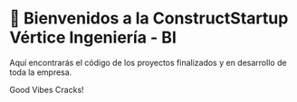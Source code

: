 # 👋  **Bienvenidos a la ConstructStartup Vértice Ingeniería - BI**

Aquí encontrarás el código de los proyectos finalizados y en desarrollo de toda la empresa.

Good Vibes Cracks!


<!---
verticebi/verticebi is a ✨ special ✨ repository because its `README.md` (this file) appears on your GitHub profile.
You can click the Preview link to take a look at your changes.
--->
